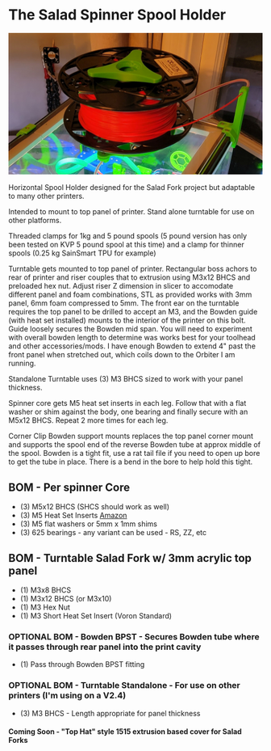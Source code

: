 # The Salad Spinner Spool Holder

![The Salad Spinner](/MODS/Salad_Spinner/Photos/Spinner_01_Banner.jpg)

Horizontal Spool Holder designed for the Salad Fork project but adaptable to many other printers.

Intended to mount to top panel of printer. Stand alone turntable for use on other platforms.

Threaded clamps for 1kg and 5 pound spools (5 pound version has only been tested on KVP 5 pound spool at this time) and a clamp for thinner spools (0.25 kg SainSmart TPU for example)

Turntable gets mounted to top panel of printer. Rectangular boss achors to rear of printer and riser couples that to extrusion using M3x12 BHCS and preloaded hex nut. Adjust riser Z dimension in slicer to accomodate different panel and foam combinations, STL as provided works with 3mm panel, 6mm foam compressed to 5mm. The front ear on the turntable requires the top panel to be drilled to accept an M3, and the Bowden guide (with heat set installed) mounts to the interior of the printer on this bolt. Guide loosely secures the Bowden mid span. You will need to experiment with overall bowden length to determine was works best for your toolhead and other accessories/mods. I have enough Bowden to extend 4" past the front panel when stretched out, which coils down to the Orbiter I am running.

Standalone Turntable uses (3) M3 BHCS sized to work with your panel thickness.

Spinner core gets M5 heat set inserts in each leg. Follow that with a flat washer or shim against the body, one bearing and finally secure with an M5x12 BHCS. Repeat 2 more times for each leg.

Corner Clip Bowden support mounts replaces the top panel corner mount and supports the spool end of the reverse Bowden tube at approx middle of the spool. Bowden is a tight fit, use a rat tail file if you need to open up bore to get the tube in place. There is a bend in the bore to help hold this tight.


## BOM - Per spinner Core

- (3) M5x12 BHCS (SHCS should work as well)
- (3) M5 Heat Set Inserts [Amazon](https://www.amazon.com/gp/product/B07NBSWBQ8)
- (3) M5 flat washers or 5mm x 1mm shims
- (3) 625 bearings - any variant can be used - RS, ZZ, etc

## BOM - Turntable Salad Fork w/ 3mm acrylic top panel

- (1) M3x8 BHCS 
- (1) M3x12 BHCS (or M3x10)
- (1) M3 Hex Nut
- (1) M3 Short Heat Set Insert (Voron Standard)

### OPTIONAL BOM - Bowden BPST - Secures Bowden tube where it passes through rear panel into the print cavity

- (1) Pass through Bowden BPST fitting

### OPTIONAL BOM - Turntable Standalone - For use on other printers (I'm using on a V2.4)

- (3) M3 BHCS - Length appropriate for panel thickness

#### Coming Soon - "Top Hat" style 1515 extrusion based cover for Salad Forks

